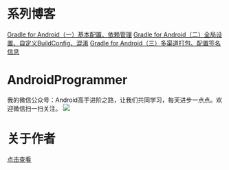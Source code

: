 # 系列博客
[Gradle for Android（一）基本配置、依赖管理](http://wuxiaolong.me/2016/03/30/gradle4android1/)
[Gradle for Android（二）全局设置、自定义BuildConfig、混淆](http://wuxiaolong.me/2016/03/31/gradle4android2/)
[Gradle for Android（三）多渠道打包、配置签名信息](http://wuxiaolong.me/2016/04/01/gradle4android3/)

# AndroidProgrammer
我的微信公众号：Android高手进阶之路，让我们共同学习，每天进步一点点。欢迎微信扫一扫关注。
![](http://7q5c2h.com1.z0.glb.clouddn.com/qrcode_AndroidProgrammer.jpg)

# 关于作者
[点击查看](http://wuxiaolong.me/about/)


